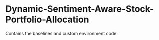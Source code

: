 # Dynamic-Sentiment-Aware-Stock-Portfolio-Allocation
Contains the baselines and custom environment code. 
